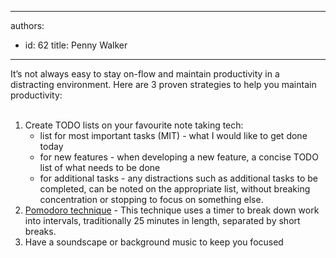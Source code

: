 

---
authors:
  - id: 62
    title: Penny Walker
---




<span class='intro'> ​It’s not always easy to stay on-flow and maintain productivity in a distracting environment. Here are 3 proven strategies to help you maintain productivity&#58;<br><br> </span>

<ol><li>Create TODO lists on your favourite note taking tech&#58;
   <ul><li>list for most important tasks (MIT) - what I would like to get done today</li><li>for new features - when developing a new feature, a concise TODO list of what needs to be done</li><li>for additional tasks - any distractions such as additional tasks to be completed, can be noted on the appropriate list, without breaking concentration or stopping to focus on something else.​<br></li></ul></li><li><a href="https&#58;//francescocirillo.com/pages/pomodoro-technique">​Pomodoro technique</a>&#160;-&#160;This technique uses a timer to break down work into intervals, traditionally 25 minutes in length, separated by short breaks.&#160;</li><li>Have a soundscape&#160;or background music to keep you focused<br></li></ol>



